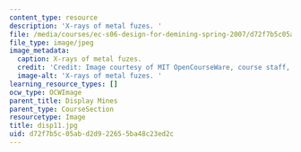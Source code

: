 ```yaml
---
content_type: resource
description: 'X-rays of metal fuzes. '
file: /media/courses/ec-s06-design-for-demining-spring-2007/d72f7b5c05abd2d922655ba48c23ed2c_disp11.jpg
file_type: image/jpeg
image_metadata:
  caption: X-rays of metal fuzes.
  credit: 'Credit: Image courtesy of MIT OpenCourseWare, course staff, and students.'
  image-alt: 'X-rays of metal fuzes. '
learning_resource_types: []
ocw_type: OCWImage
parent_title: Display Mines
parent_type: CourseSection
resourcetype: Image
title: disp11.jpg
uid: d72f7b5c-05ab-d2d9-2265-5ba48c23ed2c
---
```

